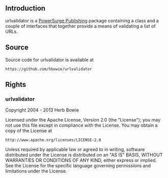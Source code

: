 Introduction
------------

urlvalidator is a [PowerSurge Publishing](http://www.powersurgepub.com) package containing a class and a couple of interfaces that together provide a means of validating a list of URLs.

Source
------

Source code for urlvalidator is available at

	https://github.com/hbowie/urlvalidator
	
Rights
------ 

### urlvalidator 

Copyright 2004 - 2013 Herb Bowie

Licensed under the Apache License, Version 2.0 (the "License");
you may not use this file except in compliance with the License.
You may obtain a copy of the License at

	http://www.apache.org/licenses/LICENSE-2.0

Unless required by applicable law or agreed to in writing, software
distributed under the License is distributed on an "AS IS" BASIS,
WITHOUT WARRANTIES OR CONDITIONS OF ANY KIND, either express or implied.
See the License for the specific language governing permissions and
limitations under the License.


